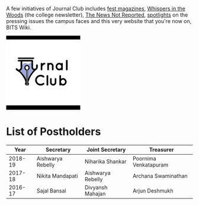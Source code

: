 <!-- TITLE: Journal Club -->
<!-- SUBTITLE: Journal Club is a student organisation that reports news on campus. -->

A few initiatives of Journal Club includes [fest magazines](/news/fests),  [Whispers in the Woods](/news/witw) (the college newsletter), [The News Not Reported](/orgs/journal-club/the-news-not-reported), [spotlights](/news/spotlight) on the pressing issues the campus faces and this very website that you're now on, BITS Wiki.

![Journal Club Logo](/uploads/orgs/jc-logo.jpg)
# List of Postholders
| Year | Secretary | Joint Secretary | Treasurer |
|--|--|--|--|
| 2018-19 | Aishwarya Rebelly | Niharika Shankar | Poornima Venkatapuram |
| 2017-18 | Nikita Mandapati | Aishwarya Rebelly | Archana Swaminathan |
| 2016-17 | Sajal Bansal | Divyansh Mahajan | Arjun Deshmukh |
